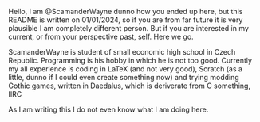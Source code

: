 Hello, I am @ScamanderWayne
dunno how you ended up here, but this README is written on 01/01/2024, so if you are from far future it is very plausible I am completely different person.
But if you are interested in my current, or from your perspective past, self. Here we go.

ScamanderWayne is student of small economic high school in Czech Republic.
Programming is his hobby in which he is not too good.
Currently my all experience is coding in LaTeX (and not very good), Scratch (as a little, dunno if I could even create something now) and trying modding Gothic games, written in Daedalus, which is deriverate from C something, IIRC

As I am writing this I do not even know what I am doing here.
